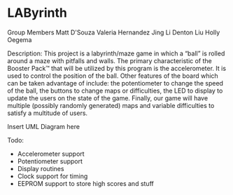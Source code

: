 ﻿# LAByrinth

Group Members
Matt D'Souza
Valeria Hernandez
Jing Li
Denton Liu
Holly Oegema

Description: 
This project is a labyrinth/maze game in which a “ball” is rolled around a maze with pitfalls and walls. The primary characteristic of the Booster Pack™ that will be utilized by this program is the accelerometer. It is used to control the position of the ball. Other features of the board which can be taken advantage of include: the potentiometer to change the speed of the ball, the buttons to change maps or difficulties, the LED to display to update the users on the state of the game. Finally, our game will have multiple (possibly randomly generated) maps and variable difficulties to satisfy a multitude of users.


Insert UML Diagram here

Todo:
* Accelerometer support
* Potentiometer support
* Display routines
* Clock support for timing
* EEPROM support to store high scores and stuff
